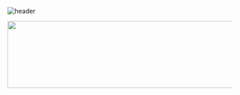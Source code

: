 ![header](https://capsule-render.vercel.app/api?&type=waving&color=1D6A96&height=120&fontColor=283B42&fontAlign=50&animation=fadeIn&section=footer&text=TaeHyun&fontSize=60)
<br/>

<a href="https://github.com/devxb/gitanimals">
<img
  src="https://render.gitanimals.org/farms/yth1122"
  width="1000"
  height="150"
/>
</a>
<br/>
